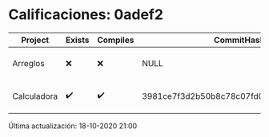 # Calificaciones: 0adef2
|Project|Exists|Compiles|CommitHash|CommitDate|CheckDate|Comments|
|-|-|-|-|-|-|-|
|Arreglos|❌|❌|NULL|NULL|18-10-2020 21:00:48|No se encontró el archivo en PracticasComputacionI/Arreglos/Arreglos.cpp|
|Calculadora|✔️|✔️|3981ce7f3d2b50b8c78c07fd01c20e8f90e9e86d|12-10-2020 23:04:39|15-10-2020 21:25:02|nan|

Última actualización: 18-10-2020 21:00
